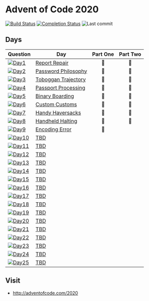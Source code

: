 # Advent of Code 2020

[![Build Status](https://github.com/riyaz-pasha/advent-of-code-2020/workflows/Node.js%20CI/badge.svg)](https://github.com/riyaz-pasha/advent-of-code-2020/actions)
[![Completion Status](https://img.shields.io/endpoint?url=https%3A%2F%2Fraw.githubusercontent.com%2Friyaz-pasha%2Fadvent-of-code-2020%2Fmain%2F.github%2Fbadges%2Fcompleted.json)](https://github.com/riyaz-pasha/advent-of-code-2020)
![Last commit](https://img.shields.io/github/last-commit/riyaz-pasha/advent-of-code-2020)

## Days


| Question |Day  | Part One | Part Two |
|---|---    |:---:|:---:|
|[![Day1](https://img.shields.io/badge/Day-1-blue)](https://adventofcode.com/2020/day/1) |[Report Repair](https://github.com/riyaz-pasha/advent-of-code-2020/tree/main/day1)| 🌟 | 🌟 |
|[![Day2](https://img.shields.io/badge/Day-2-blue)](https://adventofcode.com/2020/day/2) |[Password Philosophy](https://github.com/riyaz-pasha/advent-of-code-2020/tree/main/day2)|🌟 | 🌟 |
|[![Day3](https://img.shields.io/badge/Day-3-blue)](https://adventofcode.com/2020/day/3) |[Toboggan Trajectory](https://github.com/riyaz-pasha/advent-of-code-2020/tree/main/day3)|🌟 | 🌟 |
|   [![Day4](https://img.shields.io/badge/Day-4-blue)](https://adventofcode.com/2020/day/4)|[Passport Processing](https://github.com/riyaz-pasha/advent-of-code-2020/tree/main/day4)|🌟 | 🌟 |
|   [![Day5](https://img.shields.io/badge/Day-5-blue)](https://adventofcode.com/2020/day/5)|[Binary Boarding](https://github.com/riyaz-pasha/advent-of-code-2020/tree/main/day5)|🌟 |🌟 |
|   [![Day6](https://img.shields.io/badge/Day-6-blue)](https://adventofcode.com/2020/day/6)|[Custom Customs](https://github.com/riyaz-pasha/advent-of-code-2020/tree/main/day6)|🌟 |🌟 |
|   [![Day7](https://img.shields.io/badge/Day-7-blue)](https://adventofcode.com/2020/day/7)|[Handy Haversacks](https://github.com/riyaz-pasha/advent-of-code-2020/tree/main/day7)|🌟 | 🌟 |
|   [![Day8](https://img.shields.io/badge/Day-8-blue)](https://adventofcode.com/2020/day/8)|[Handheld Halting](https://github.com/riyaz-pasha/advent-of-code-2020/tree/main/day8)|🌟 | 🌟 |
|   [![Day9](https://img.shields.io/badge/Day-9-blue)](https://adventofcode.com/2020/day/9)|[Encoding Error](https://github.com/riyaz-pasha/advent-of-code-2020/tree/main/day9)|🌟 |  |
|   [![Day10](https://img.shields.io/badge/Day-10-blue)](https://adventofcode.com/2020/day/10)|[TBD]()| | |
|   [![Day11](https://img.shields.io/badge/Day-11-blue)](https://adventofcode.com/2020/day/11)|[TBD]()| | |
|   [![Day12](https://img.shields.io/badge/Day-12-blue)](https://adventofcode.com/2020/day/12)|[TBD]()| | |
|   [![Day13](https://img.shields.io/badge/Day-13-blue)](https://adventofcode.com/2020/day/13)|[TBD]()| | |
|   [![Day14](https://img.shields.io/badge/Day-14-blue)](https://adventofcode.com/2020/day/14)|[TBD]()| | |
|   [![Day15](https://img.shields.io/badge/Day-15-blue)](https://adventofcode.com/2020/day/15)|[TBD]()| | |
|   [![Day16](https://img.shields.io/badge/Day-16-blue)](https://adventofcode.com/2020/day/16)|[TBD]()| | |
|   [![Day17](https://img.shields.io/badge/Day-17-blue)](https://adventofcode.com/2020/day/17)|[TBD]()| | |
|   [![Day18](https://img.shields.io/badge/Day-18-blue)](https://adventofcode.com/2020/day/18)|[TBD]()| | |
|   [![Day19](https://img.shields.io/badge/Day-19-blue)](https://adventofcode.com/2020/day/19)|[TBD]()| | |
|   [![Day20](https://img.shields.io/badge/Day-20-blue)](https://adventofcode.com/2020/day/20)|[TBD]()| | |
|   [![Day21](https://img.shields.io/badge/Day-21-blue)](https://adventofcode.com/2020/day/21)|[TBD]()| | |
|   [![Day22](https://img.shields.io/badge/Day-22-blue)](https://adventofcode.com/2020/day/22)|[TBD]()| | |
|   [![Day23](https://img.shields.io/badge/Day-23-blue)](https://adventofcode.com/2020/day/23)|[TBD]()| | |
|   [![Day24](https://img.shields.io/badge/Day-24-blue)](https://adventofcode.com/2020/day/24)|[TBD]()| | |
|   [![Day25](https://img.shields.io/badge/Day-25-blue)](https://adventofcode.com/2020/day/25)|[TBD]()| | |
## Visit
- http://adventofcode.com/2020
